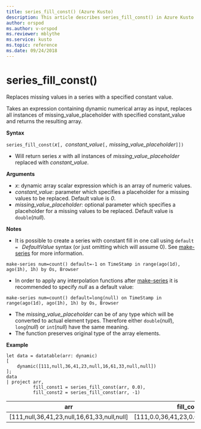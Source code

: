 ```yaml
---
title: series_fill_const() (Azure Kusto)
description: This article describes series_fill_const() in Azure Kusto.
author: orspod
ms.author: v-orspod
ms.reviewer: mblythe
ms.service: kusto
ms.topic: reference
ms.date: 09/24/2018
---
```

# series_fill_const()

Replaces missing values in a series with a specified constant value.

Takes an expression containing dynamic numerical array as input, replaces all instances of missing_value_placeholder with specified constant_value and returns the resulting array.

**Syntax**

`series_fill_const(`*x*`[, `*constant_value*`[,` *missing_value_placeholder*`]])`
* Will return series *x* with all instances of *missing_value_placeholder* replaced with *constant_value*.

**Arguments**

* *x*: dynamic array scalar expression which is an array of numeric values.
* *constant_value*: parameter which specifies a placeholder for a missing values to be replaced. Default value is *0*. 
* *missing_value_placeholder*: optional parameter which specifies a placeholder for a missing values to be replaced. Default value is `double`(*null*).

**Notes**
* It is possible to create a series with constant fill in one call using `default = ` *DefaultValue* syntax (or just omitting which will assume 0). See [make-series](make-seriesoperator.md) for more information.

```kusto
make-series num=count() default=-1 on TimeStamp in range(ago(1d), ago(1h), 1h) by Os, Browser
```
  
* In order to apply any interpolation functions after [make-series](make-seriesoperator.md) it is recommended to specify *null* as a default value: 

```kusto
make-series num=count() default=long(null) on TimeStamp in range(ago(1d), ago(1h), 1h) by Os, Browser
```
  
* The *missing_value_placeholder* can be of any type which will be converted to actual element types. Therefore either `double`(*null*), `long`(*null*) or `int`(*null*) have the same meaning.
* The function preserves original type of the array elements. 

**Example**

```kusto
let data = datatable(arr: dynamic)
[
    dynamic([111,null,36,41,23,null,16,61,33,null,null])   
];
data 
| project arr, 
          fill_const1 = series_fill_const(arr, 0.0),
          fill_const2 = series_fill_const(arr, -1)  
```

|arr|fill_const1|fill_const2|
|---|---|---|
|[111,null,36,41,23,null,16,61,33,null,null]|[111,0.0,36,41,23,0.0,16,61,33,0.0,0.0]|[111,-1,36,41,23,-1,16,61,33,-1,-1]|